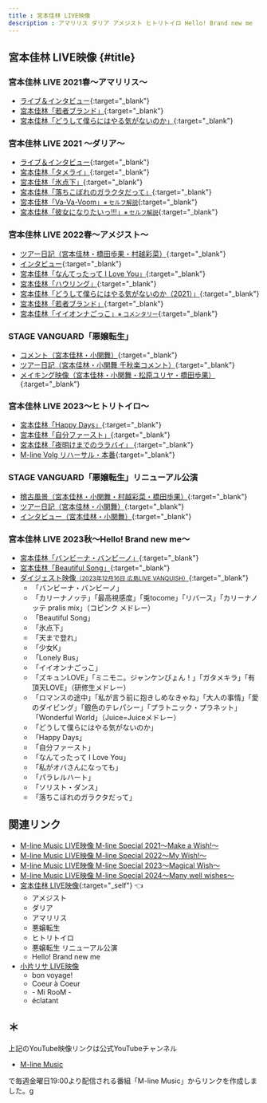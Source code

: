 ```yaml
---
title : 宮本佳林 LIVE映像
description : アマリリス ダリア アメジスト ヒトリトイロ Hello! Brand new me
---
```

## 宮本佳林 LIVE映像 {#title}

### 宮本佳林 LIVE 2021春～アマリリス～
* [<i class="fa-lg fa-brands fa-youtube"></i> ライブ＆インタビュー](https://www.youtube.com/watch?v=un2l69sgD3Q&t=18m16s){:target="_blank"}
* [<i class="fa-lg fa-brands fa-youtube"></i> 宮本佳林「若者ブランド」](https://www.youtube.com/watch?v=v0ei3Dge4-8&t=21m4s){:target="_blank"}
* [<i class="fa-lg fa-brands fa-youtube"></i> 宮本佳林「どうして僕らにはやる気がないのか」](https://www.youtube.com/watch?v=5dJvQZM0h5Q&t=2m22s){:target="_blank"}

### 宮本佳林 LIVE 2021 ～ダリア～
* [<i class="fa-lg fa-brands fa-youtube"></i> ライブ＆インタビュー](https://www.youtube.com/watch?v=BrZQu8vyzjA&t=15m2s){:target="_blank"}
* [<i class="fa-lg fa-brands fa-youtube"></i> 宮本佳林「タメライ」](https://www.youtube.com/watch?v=Iv7J1M4UWGc&t=2m12s){:target="_blank"}
* [<i class="fa-lg fa-brands fa-youtube"></i> 宮本佳林「氷点下」](https://www.youtube.com/watch?v=PDj4BOE5PA8&t=10m35s){:target="_blank"}
* [<i class="fa-lg fa-brands fa-youtube"></i> 宮本佳林「落ちこぼれのガラクタだって」](https://www.youtube.com/watch?v=l_SkogtdkcM&t=16m33s){:target="_blank"}
* [<i class="fa-lg fa-brands fa-youtube"></i> 宮本佳林「Va-Va-Voom」<small>※ セルフ解説</small>](https://www.youtube.com/watch?v=NdxbeIOsHWI&t=27m8s){:target="_blank"}
* [<i class="fa-lg fa-brands fa-youtube"></i> 宮本佳林「彼女になりたいっ!!!」<small>※ セルフ解説</small>](https://www.youtube.com/watch?v=YFrh5mHSSCI&t=9m16s){:target="_blank"}

### 宮本佳林 LIVE 2022春～アメジスト～
* [<i class="fa-lg fa-brands fa-youtube"></i> ツアー日記（宮本佳林・橋田歩果・村越彩菜）](https://www.youtube.com/watch?v=z0zG2Py05lg&t=17m49s){:target="_blank"}
* [<i class="fa-lg fa-brands fa-youtube"></i> インタビュー](https://www.youtube.com/watch?v=14RRXEjiBxg&t=15m0s){:target="_blank"}
* [<i class="fa-lg fa-brands fa-youtube"></i> 宮本佳林「なんてったって I Love You」](https://www.youtube.com/watch?v=N4g2iWwMBY0&t=3m34s){:target="_blank"}
* [<i class="fa-lg fa-brands fa-youtube"></i> 宮本佳林「ハウリング」](https://www.youtube.com/watch?v=sVeS_aWt8_k&t=25m23s){:target="_blank"}
* [<i class="fa-lg fa-brands fa-youtube"></i> 宮本佳林「どうして僕らにはやる気がないのか（2021）」](https://www.youtube.com/watch?v=jPrEIcnbSh0&t=26m14s){:target="_blank"}
* [<i class="fa-lg fa-brands fa-youtube"></i> 宮本佳林「若者ブランド」](https://www.youtube.com/watch?v=q5tRVzxanOI&t=16m45s){:target="_blank"}
* [<i class="fa-lg fa-brands fa-youtube"></i> 宮本佳林「イイオンナごっこ」<small>※ コメンタリー</small>](https://www.youtube.com/watch?v=40HPuMPjB1I&t=21m55s){:target="_blank"}

### STAGE VANGUARD「悪嬢転生」
* [<i class="fa-lg fa-brands fa-youtube"></i> コメント（宮本佳林・小関舞）](https://www.youtube.com/watch?v=q5tRVzxanOI&t=25m44s){:target="_blank"}
* [<i class="fa-lg fa-brands fa-youtube"></i> ツアー日記（宮本佳林・小関舞 千秋楽コメント）](https://www.youtube.com/watch?v=V7xfzsXp9Ls&t=6m50s){:target="_blank"}
* [<i class="fa-lg fa-brands fa-youtube"></i> メイキング映像（宮本佳林・小関舞・松原ユリヤ・橋田歩果）](https://www.youtube.com/watch?v=lW-3ARXEm18&t=3m17s){:target="_blank"}

### 宮本佳林 LIVE 2023〜ヒトリトイロ〜
* [<i class="fa-lg fa-brands fa-youtube"></i> 宮本佳林「Happy Days」](https://www.youtube.com/watch?v=NgAsR--Sq1A&t=10m25s){:target="_blank"}
* [<i class="fa-lg fa-brands fa-youtube"></i> 宮本佳林「自分ファースト」](https://www.youtube.com/watch?v=dZpljq8vxSQ&t=14m38s){:target="_blank"}
* [<i class="fa-lg fa-brands fa-youtube"></i> 宮本佳林「夜明けまでのララバイ」 ](https://www.youtube.com/watch?v=HrxY93v3DPI&t=11m22s){:target="_blank"}
* [<i class="fa-lg fa-brands fa-youtube"></i> M-line Volg リハーサル・本番](https://www.youtube.com/watch?v=RtYVfY9ATSw&t=30m48s){:target="_blank"}

### STAGE VANGUARD「悪嬢転生」リニューアル公演
* [<i class="fa-lg fa-brands fa-youtube"></i> 稽古風景（宮本佳林・小関舞・村越彩菜・橋田歩果）](https://www.youtube.com/watch?v=mSAFP1loLnI&t=9m57s){:target="_blank"}
* [<i class="fa-lg fa-brands fa-youtube"></i> ツアー日記（宮本佳林・小関舞）](https://www.youtube.com/watch?v=aqgdX44Q6ao&t=25m16s){:target="_blank"}
* [<i class="fa-lg fa-brands fa-youtube"></i> インタビュー（宮本佳林・小関舞）](https://www.youtube.com/watch?v=aqgdX44Q6ao&t=25m16s){:target="_blank"}

### 宮本佳林 LIVE 2023秋～Hello! Brand new me～
* [<i class="fa-lg fa-brands fa-youtube"></i> 宮本佳林「バンビーナ・バンビーノ」](https://www.youtube.com/watch?v=6njGwroq86Q&t=3m38s){:target="_blank"}
* [<i class="fa-lg fa-brands fa-youtube"></i> 宮本佳林「Beautiful Song」](https://www.youtube.com/watch?v=doV8B5rZrLA&t=11m40s){:target="_blank"}
* [<i class="fa-lg fa-brands fa-youtube"></i> ダイジェスト映像<small>（2023年12月16日 広島LIVE VANQUISH）</small>](https://www.youtube.com/watch?v=dvdtHzcPWtk){:target="_blank"}
  * 「バンビーナ・バンビーノ」
  * 「カリーナノッテ」「最高視感度」「兎tocome」「リバース」「カリーナノッテ pralis mix」（コピンク メドレー）
  * 「Beautiful Song」
  * 「氷点下」
  * 「天まで登れ」
  * 「少女K」
  * 「Lonely Bus」
  * 「イイオンナごっこ」
  * 「ズキュンLOVE」「ミニモニ。ジャンケンぴょん！」「ガタメキラ」「有頂天LOVE」（研修生メドレー）
  * 「ロマンスの途中」「私が言う前に抱きしめなきゃね」「大人の事情」「愛のダイビング」「銀色のテレパシー」「プラトニック・プラネット」「Wonderful World」（Juice=Juiceメドレー）
  * 「どうして僕らにはやる気がないのか」
  * 「Happy Days」
  * 「自分ファースト」
  * 「なんてったって I Love You」
  * 「私がオバさんになっても」
  * 「パラレルハート」
  * 「ソリスト・ダンス」
  * 「落ちこぼれのガラクタだって」

## 関連リンク
* [M-line Music LIVE映像 M-line Special 2021～Make a Wish!～](./MSMW2021.md)
* [M-line Music LIVE映像 M-line Special 2022～My Wish!～](./MSMW2022.md)
* [M-line Music LIVE映像 M-line Special 2023～Magical Wish～](./MSMW2023.md)
* [M-line Music LIVE映像 M-line Special 2024～Many well wishes～](./MSMW2024.md)
* [宮本佳林 LIVE映像](#title){:target="_self"} 👈
  * アメジスト
  * ダリア
  * アマリリス
  * 悪嬢転生
  * ヒトリトイロ
  * 悪嬢転生 リニューアル公演
  * Hello! Brand new me
* [小片リサ LIVE映像](./risa.md)
  * bon voyage!
  * Coeur à Coeur
  * \- Mi RooM \-
  * éclatant

## ＊

上記のYouTube映像リンクは公式YouTubeチャンネル

* [<i class="fa-lg fa-brands fa-youtube"></i> M-line Music](https://www.youtube.com/@mlinemusic)  

で毎週金曜日19:00より配信される番組「M-line Music」からリンクを作成しました。g